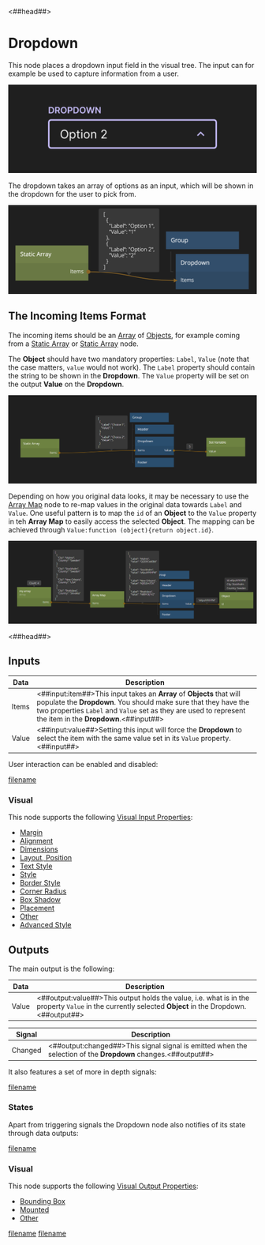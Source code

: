 <##head##>

# Dropdown

This node places a dropdown input field in the visual tree. The input can for example be used to capture information from a user.

<div class="ndl-image-with-background l">

![](./dropdown_visual.png)

</div>

The dropdown takes an array of options as an input, which will be shown in the dropdown for the user to pick from.

<div class="ndl-image-with-background l">

![](./dropdown_node.png)

</div>

## The Incoming Items Format

The incoming items should be an [Array](/nodes/data/array/array/) of [Objects](/nodes/data/object/object/), for example coming from a [Static Array](/nodes/data/array/static-array/) or [Static Array](/nodes/data/cloud-data/query-records/) node.

The **Object** should have two mandatory properties: `Label`, `Value` (note that the case matters, `value` would not work). The `Label` property should contain the string to be shown in the **Dropdown**. The `Value` property will be set on the output **Value** on the **Dropdown**.

<div class="ndl-image-with-background l">

![](./dropdown-2.png)

</div>

Depending on how you original data looks, it may be necessary to use the [Array Map](/nodes/data/array/array-map/) node to re-map values in the original data towards `Label` and `Value`. One useful pattern is to map the `id` of an **Object** to the `Value` property in teh **Array Map** to easily access the selected **Object**. The mapping can be achieved through `Value:function (object){return object.id}`.

<div class="ndl-image-with-background l">

![](./dropdown-mapping.png)

</div>

<##head##>

## Inputs

| Data                                | Description                                                                                                                                                                                                                                             |
| ----------------------------------- | ------------------------------------------------------------------------------------------------------------------------------------------------------------------------------------------------------------------------------------------------------- |
| <span class="ndl-data">Items</span> | <##input:item##>This input takes an **Array** of **Objects** that will populate the **Dropdown**. You should make sure that they have the two properties `Label` and `Value` set as they are used to represent the item in the **Dropdown**.<##input##> |
| <span class="ndl-data">Value</span> | <##input:value##>Setting this input will force the **Dropdown** to select the item with the same value set in its `Value` property.<##input##>                                                                                                          |

User interaction can be enabled and disabled:

[filename](../shared-props/inputs/general/enabled.md ':include')

### Visual

This node supports the following [Visual Input Properties](nodes/ui-elements/visual-input-properties/):

-   [Margin](nodes/ui-elements/visual-input-properties/#margin)
-   [Alignment](nodes/ui-elements/visual-input-properties/#alignment)
-   [Dimensions](nodes/ui-elements/visual-input-properties/#dimensions)
-   [Layout, Position](nodes/ui-elements/visual-input-properties/#-position)
-   [Text Style](nodes/ui-elements/visual-input-properties/#text-style)
-   [Style](nodes/ui-elements/visual-input-properties/#style)
-   [Border Style](nodes/ui-elements/visual-input-properties/#border-style)
-   [Corner Radius](nodes/ui-elements/visual-input-properties/#corner-radius)
-   [Box Shadow](nodes/ui-elements/visual-input-properties/#box-shadow)
-   [Placement](nodes/ui-elements/visual-input-properties/#placement)
-   [Other](nodes/ui-elements/visual-input-properties/#other)
-   [Advanced Style](nodes/ui-elements/visual-input-properties/#advanced-style)

## Outputs

The main output is the following:

| Data                                | Description                                                                                                                                           |
| ----------------------------------- | ----------------------------------------------------------------------------------------------------------------------------------------------------- |
| <span class="ndl-data">Value</span> | <##output:value##>This output holds the value, i.e. what is in the property `Value` in the currently selected **Object** in the Dropdown.<##output##> |

| Signal                                | Description                                                                                                   |
| ------------------------------------- | ------------------------------------------------------------------------------------------------------------- |
| <span class="ndl-data">Changed</span> | <##output:changed##>This signal signal is emitted when the selection of the **Dropdown** changes.<##output##> |

It also features a set of more in depth <span class="ndl-signal">signals</span>:

[filename](../shared-props/outputs/control-events/README.md ':include')

### States

Apart from triggering <span class="ndl-signal">signals</span> the Dropdown node also notifies of its state through <span class="ndl-data">data</span> outputs:

[filename](../shared-props/outputs/control-states/README.md ':include')

### Visual

This node supports the following [Visual Output Properties](nodes/ui-elements/visual-output-properties/):

-   [Bounding Box](nodes/ui-elements/visual-output-properties/#bounding-box)
-   [Mounted](nodes/ui-elements/visual-output-properties/#mounted)
-   [Other](nodes/ui-elements/visual-output-properties/#other)

<div class="hidden-props-for-editor">

[filename](../visual-input-properties/README.md ':include')
[filename](../visual-output-properties/README.md ':include')

</div>
